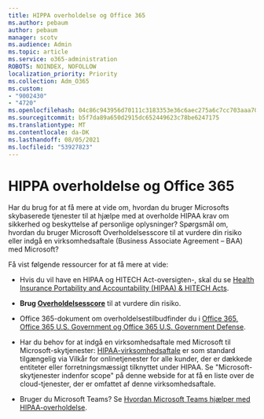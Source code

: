 ```yaml
---
title: HIPPA overholdelse og Office 365
ms.author: pebaum
author: pebaum
manager: scotv
ms.audience: Admin
ms.topic: article
ms.service: o365-administration
ROBOTS: NOINDEX, NOFOLLOW
localization_priority: Priority
ms.collection: Adm_O365
ms.custom:
- "9002430"
- "4720"
ms.openlocfilehash: 04c86c943956d70111c3183353e36c6aec275a6c7cc703aaa704de7b16298945
ms.sourcegitcommit: b5f7da89a650d2915dc652449623c78be6247175
ms.translationtype: MT
ms.contentlocale: da-DK
ms.lasthandoff: 08/05/2021
ms.locfileid: "53927823"
---
```

# <a name="hippa-compliance-and-office-365"></a>HIPPA overholdelse og Office 365

Har du brug for at få mere at vide om, hvordan du bruger Microsofts skybaserede tjenester til at hjælpe med at overholde HIPAA krav om sikkerhed og beskyttelse af personlige oplysninger?  Spørgsmål om, hvordan du bruger Microsoft Overholdelsesscore til at vurdere din risiko eller indgå en virksomhedsaftale (Business Associate Agreement – BAA) med Microsoft?  

Få vist følgende ressourcer for at få mere at vide:

- Hvis du vil have en HIPAA og HITECH Act-oversigten-, skal du se [Health Insurance Portability and Accountability (HIPAA) & HITECH Acts](https://docs.microsoft.com/microsoft-365/compliance/offering-hipaa-hitech?view=o365-worldwide).

- **Brug [Overholdelsesscore](https://docs.microsoft.com/microsoft-365/compliance/offering-hipaa-hitech?view=o365-worldwide#use-microsoft-compliance-score-to-assess-your-risk)** til at vurdere din risiko.

- Office 365-dokument om overholdelsestilbudfinder du i [Office 365, Office 365 U.S. Government og Office 365 U.S. Government Defense](https://go.microsoft.com/fwlink/p/?LinkID=2077751).

- Har du behov for at indgå en virksomhedsaftale med Microsoft til Microsoft-skytjenester: [HIPAA-virksomhedsaftale](https://aka.ms/BAA) er som standard tilgængelig via Vilkår for onlinetjenester for alle kunder, der er dækkede entiteter eller forretningsmæssigt tilknyttet under HIPAA. Se "Microsoft-skytjenester indenfor scope" på denne webside for at få en liste over de cloud-tjenester, der er omfattet af denne virksomhedsaftale.

- Bruger du Microsoft Teams? Se [Hvordan Microsoft Teams hjælper med HIPAA-overholdelse](https://www.microsoft.com/microsoft-365/blog/2019/04/30/white-paper-microsoft-teams-healthcare-providers-hipaa-compliance/).
